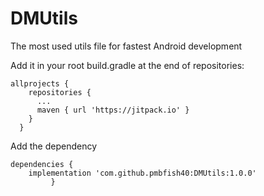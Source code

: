 # DMUtils
The most used utils file for fastest Android development

Add it in your root build.gradle at the end of repositories:

    allprojects {
        repositories {
          ...
          maven { url 'https://jitpack.io' }
        }
      }
      
Add the dependency

	dependencies {
		implementation 'com.github.pmbfish40:DMUtils:1.0.0'
		     }
